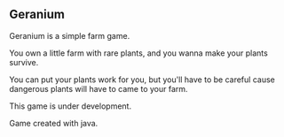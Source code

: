 ## Geranium

Geranium is a simple farm game.

You own a little farm with rare plants, and you wanna make your plants survive.

You can put your plants work for you, but you'll have to be careful cause dangerous plants will have to came to your farm.

This game is under development.

Game created with java.
